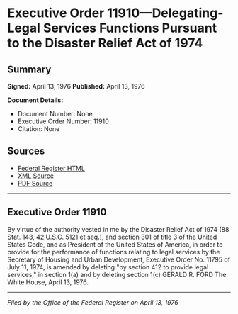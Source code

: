 # Executive Order 11910—Delegating-Legal Services Functions Pursuant to the Disaster Relief Act of 1974

## Summary

**Signed:** April 13, 1976
**Published:** April 13, 1976

**Document Details:**
- Document Number: None
- Executive Order Number: 11910
- Citation: None

## Sources
- [Federal Register HTML](https://www.presidency.ucsb.edu/documents/executive-order-11910-delegating-legal-services-functions-pursuant-the-disaster-relief-act)
- [XML Source](None)
- [PDF Source](None)

---

## Executive Order 11910

By virtue of the authority vested in me by the Disaster Relief Act of 1974 (88 Stat. 143, 42 U.S.C. 5121 et seq.), and section 301 of title 3 of the United States Code, and as President of the United States of America, in order to provide for the performance of functions relating to legal services by the Secretary of Housing and Urban Development, Executive Order No. 11795 of July 11, 1974, is amended by deleting "by section 412 to provide legal services," in section 1(a) and by deleting section 1(c)
GERALD R. FORD
The White House,
April 13, 1976.

---

*Filed by the Office of the Federal Register on April 13, 1976*
